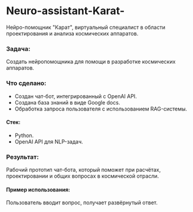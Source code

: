 # Neuro-assistant-Karat-
Нейро-помощник "Карат", виртуальный специалист в области проектирования и анализа космических аппаратов.

### Задача:
Создать нейропомощника для помощи в разработке космических аппаратов. 

### Что сделано:
* Создан чат-бот, интегрированный с OpenAI API.
* Создана база знаний в виде Google docs.
* Обработка запроса пользователя с использованием RAG-системы.

#### Стек:
* Python.
* OpenAI API для NLP-задач.

### Результат:
Рабочий прототип чат-бота, который поможет при расчётах, проектировании и общих вопросах в космической отрасли.


#### Пример использования:
Пользователь вводит вопрос, получает развёрнутый ответ.
